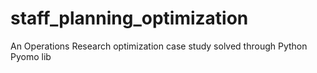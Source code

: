 # staff_planning_optimization
An Operations Research optimization case study solved through Python Pyomo lib
